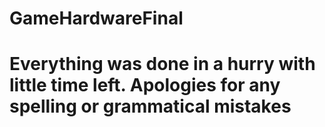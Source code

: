 # GameHardwareFinal

# Everything was done in a hurry with little time left. Apologies for any spelling or grammatical mistakes
